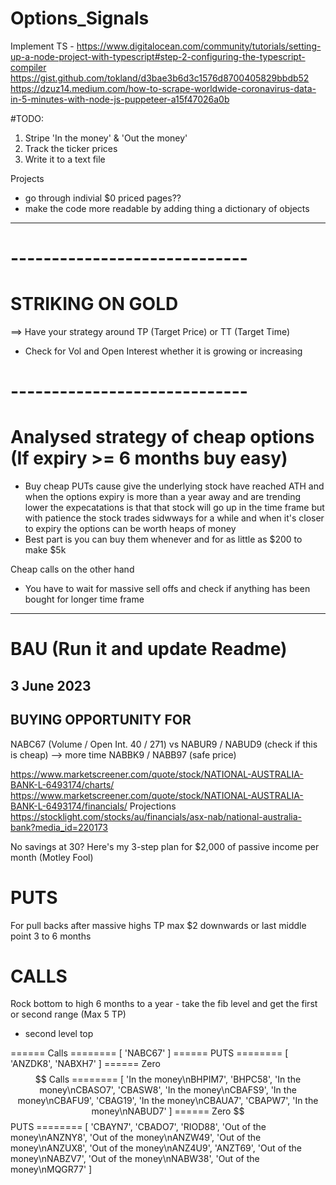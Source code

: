# Options_Signals

Implement TS - https://www.digitalocean.com/community/tutorials/setting-up-a-node-project-with-typescript#step-2-configuring-the-typescript-compiler
https://gist.github.com/tokland/d3bae3b6d3c1576d8700405829bbdb52
https://dzuz14.medium.com/how-to-scrape-worldwide-coronavirus-data-in-5-minutes-with-node-js-puppeteer-a15f47026a0b

#TODO:

1. Stripe 'In the money' & 'Out the money'
2. Track the ticker prices
3. Write it to a text file

Projects

- go through indivial $0 priced pages??
- make the code more readable by adding thing a dictionary of objects

---

# -----------------------------

# STRIKING ON GOLD

==> Have your strategy around TP (Target Price) or TT (Target Time)

- Check for Vol and Open Interest whether it is growing or increasing

# -----------------------------

# Analysed strategy of cheap options (If expiry >= 6 months buy easy)

- Buy cheap PUTs cause give the underlying stock have reached ATH and when the options expiry is more than a year away and are trending lower the expecatations is that that stock will go up in the time frame but with patience the stock trades sidwways for a while and when it's closer to expiry the options can be worth heaps of money
- Best part is you can buy them whenever and for as little as $200 to make $5k

Cheap calls on the other hand

- You have to wait for massive sell offs and check if anything has been bought for longer time frame

---

# BAU (Run it and update Readme)

## 3 June 2023

## BUYING OPPORTUNITY FOR

NABC67 (Volume / Open Int. 40 / 271)
vs
NABUR9 / NABUD9 (check if this is cheap) --> more time
NABBK9 / NABB97 (safe price)

https://www.marketscreener.com/quote/stock/NATIONAL-AUSTRALIA-BANK-L-6493174/charts/
https://www.marketscreener.com/quote/stock/NATIONAL-AUSTRALIA-BANK-L-6493174/financials/ Projections
https://stocklight.com/stocks/au/financials/asx-nab/national-australia-bank?media_id=220173

No savings at 30? Here's my 3-step plan for $2,000 of passive income per month (Motley Fool)

# PUTS

For pull backs after massive highs TP max $2 downwards or last middle point
3 to 6 months

# CALLS

Rock bottom to high
6 months to a year - take the fib level and get the first or second range (Max 5 TP)

- second level top

====== Calls ========
[ 'NABC67' ]
====== PUTS ========
[ 'ANZDK8', 'NABXH7' ]
====== Zero $$ Calls ========
[
'In the money\nBHPIM7',
'BHPC58',
'In the money\nCBASO7',
'CBASW8',
'In the money\nCBAFS9',
'In the money\nCBAFU9',
'CBAG19',
'In the money\nCBAUA7',
'CBAPW7',
'In the money\nNABUD7'
]
====== Zero $$ PUTS ========
[
'CBAYN7',
'CBADO7',
'RIOD88',
'Out of the money\nANZNY8',
'Out of the money\nANZW49',
'Out of the money\nANZUX8',
'Out of the money\nANZ4U9',
'ANZT69',
'Out of the money\nNABZV7',
'Out of the money\nNABW38',
'Out of the money\nMQGR77'
]
